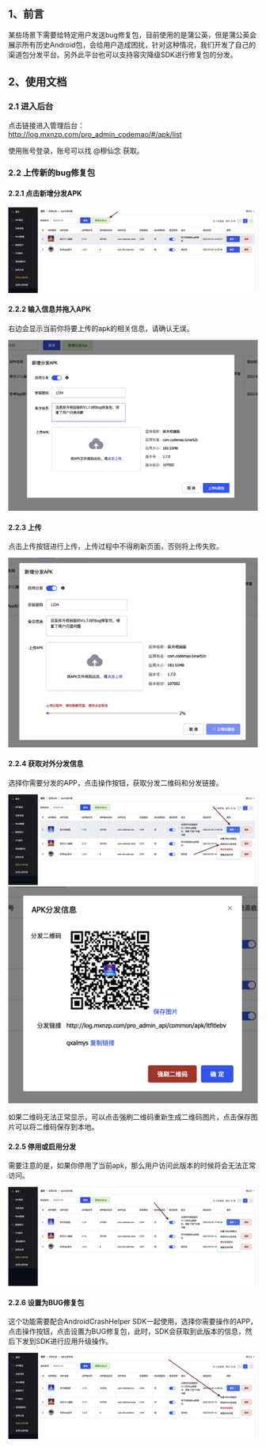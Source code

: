 ## 1、前言

某些场景下需要给特定用户发送bug修复包，目前使用的是蒲公英，但是蒲公英会展示所有历史Android包，会给用户造成困扰，针对这种情况，我们开发了自己的渠道包分发平台。另外此平台也可以支持容灾降级SDK进行修复包的分发。

## 2、使用文档

### 2.1 进入后台

点击链接进入管理后台：http://log.mxnzp.com/pro_admin_codemao/#/apk/list

使用账号登录，账号可以找 @穆仙念 获取。

### 2.2 上传新的bug修复包

#### 2.2.1 点击新增分发APK

<img src="./img/image-20220330164856830.png" alt="image-20220330164856830" style="zoom:50%;" />

#### 2.2.2 输入信息并拖入APK

右边会显示当前你将要上传的apk的相关信息，请确认无误。

<img src="./img/image-20220330165354756.png" alt="image-20220330165354756" style="zoom:50%;" />

#### 2.2.3 上传

点击上传按钮进行上传，上传过程中不得刷新页面，否则将上传失败。

<img src="./img/image-20220330165559171.png" alt="image-20220330165559171" style="zoom:50%;" />

#### 2.2.4 获取对外分发信息

选择你需要分发的APP，点击操作按钮，获取分发二维码和分发链接。

<img src="./img/image-20220330170534614.png" alt="image-20220330170534614" style="zoom:50%;" />

<img src="./img/image-20220330170657769.png" alt="image-20220330170657769" style="zoom:50%;" />

如果二维码无法正常显示，可以点击强刷二维码重新生成二维码图片，点击保存图片可以将二维码保存到本地。

#### 2.2.5  停用或启用分发

需要注意的是，如果你停用了当前apk，那么用户访问此版本的时候将会无法正常访问。

<img src="./img/image-20220330170921662.png" alt="image-20220330170921662" style="zoom:50%;" />

#### 2.2.6 设置为BUG修复包

这个功能需要配合AndroidCrashHelper SDK一起使用，选择你需要操作的APP，点击操作按钮，点击设置为BUG修复包，此时，SDK会获取到此版本的信息，然后下发到SDK进行应用升级操作。

<img src="./img/image-20220330171438487.png" alt="image-20220330171438487" style="zoom:50%;" />

